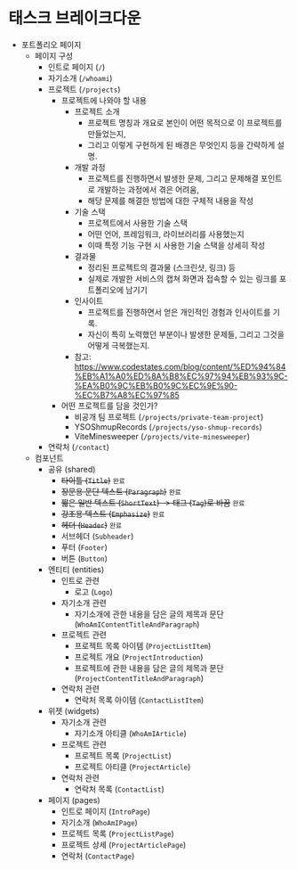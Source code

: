 # 태스크 브레이크다운
- 포트폴리오 페이지
  - 페이지 구성
    - 인트로 페이지 (`/`)
    - 자기소개 (`/whoami`)
    - 프로젝트 (`/projects`)
      - 프로젝트에 나와야 할 내용
        - 프로젝트 소개
          - 프로젝트 명칭과 개요로 본인이 어떤 목적으로 이 프로젝트를 만들었는지,
          - 그리고 이렇게 구현하게 된 배경은 무엇인지 등을 간략하게 설명.
        - 개발 과정
          - 프로젝트를 진행하면서 발생한 문제, 그리고 문제해결 포인트로 개발하는 과정에서 겪은 어려움,
          - 해당 문제를 해결한 방법에 대한 구체적 내용을 작성
        - 기술 스택
          - 프로젝트에서 사용한 기술 스택
          - 어떤 언어, 프레임워크, 라이브러리를 사용했는지
          - 이때 특정 기능 구현 시 사용한 기술 스택을 상세히 작성
        - 결과물
          - 정리된 프로젝트의 결과물 (스크린샷, 링크) 등
          - 실제로 개발한 서비스의 캡쳐 화면과 접속할 수 있는 링크를 포트폴리오에 남기기
        - 인사이트
          - 프로젝트를 진행하면서 얻은 개인적인 경험과 인사이트를 기록.
          - 자신이 특히 노력했던 부분이나 발생한 문제들, 그리고 그것을 어떻게 극복했는지.
        - 참고: https://www.codestates.com/blog/content/%ED%94%84%EB%A1%A0%ED%8A%B8%EC%97%94%EB%93%9C-%EA%B0%9C%EB%B0%9C%EC%9E%90-%EC%B7%A8%EC%97%85
      - 어떤 프로젝트를 담을 것인가?
        - 비공개 팀 프로젝트 (`/projects/private-team-project`)
        - YSOShmupRecords (`/projects/yso-shmup-records`)
        - ViteMinesweeper (`/projects/vite-minesweeper`)
    - 연락처 (`/contact`)
  - 컴포넌트
    - 공유 (shared)
      - ~~타이틀 (`Title`)~~ `완료`
      - ~~장문용 문단 텍스트 (`Paragraph`)~~ `완료`
      - ~~짧은 일반 텍스트 (`ShortText`) -> 태그 (`Tag`)로 바꿈~~ `완료`
      - ~~강조용 텍스트 (`Emphasize`)~~ `완료`
      - ~~헤더 (`Header`)~~ `완료`
      - 서브헤더 (`Subheader`)
      - 푸터 (`Footer`)
      - 버튼 (`Button`)
    - 엔티티 (entities)
      - 인트로 관련
        - 로고 (`Logo`)
      - 자기소개 관련
        - 자기소개에 관한 내용을 담은 글의 제목과 문단 (`WhoAmIContentTitleAndParagraph`)
      - 프로젝트 관련
        - 프로젝트 목록 아이템 (`ProjectListItem`)
        - 프로젝트 개요 (`ProjectIntroduction`)
        - 프로젝트에 관한 내용을 담은 글의 제목과 문단 (`ProjectContentTitleAndParagraph`)
      - 연락처 관련
        - 연락처 목록 아이템 (`ContactListItem`)
    - 위젯 (widgets)
      - 자기소개 관련
        - 자기소개 아티클 (`WhoAmIArticle`)
      - 프로젝트 관련
        - 프로젝트 목록 (`ProjectList`)
        - 프로젝트 아티클 (`ProjectArticle`)
      - 연락처 관련
        - 연락처 목록 (`ContactList`)
    - 페이지 (pages)
      - 인트로 페이지 (`IntroPage`)
      - 자기소개 (`WhoAmIPage`)
      - 프로젝트 목록 (`ProjectListPage`)
      - 프로젝트 상세 (`ProjectArticlePage`)
      - 연락처 (`ContactPage`)
